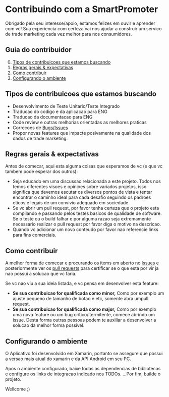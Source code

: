 # Contribuindo com a SmartPromoter

Obrigado pela seu interesse/apoio, estamos felizes em ouvir e aprender com vc!
Sua experiencia com certeza vai nos ajudar a construir um servico de trade marketing cada vez melhor para nos consumidores.

## Guia do contribuidor

0. [Tipos de contribuicoes que estamos buscando](#Tipos-de-contribuicoes-que-estamos-buscando)
0. [Regras gerais & expectativas](#Regras-gerais-&-expectativas)
0. [Como contribuir](#Como-contribuir)
0. [Configurando o ambiente](#Configurando-o-ambiente)

## Tipos de contribuicoes que estamos buscando

* Desenvolvimento de Teste Unitario/Teste Integrado
* Traducao do codigo e da aplicacao para ENG
* Traducao da documentacao para ENG
* Code review e outras melhorias orientadas as melhores praticas
* Correcoes de [Bugs/Issues](https://github.com/SmartPromoter/SPromoter-Mobile/issues)
* Propor novas features que impacte posivamente na qualidade dos dados de trade marketing. 


## Regras gerais & expectativas

Antes de comecar, aqui esta alguma coisas que esperamos de vc (e que vc tambem pode esperar dos outros):

* Seja educado em uma discussao relacionada a este projeto. Todos nos temos diferentes visoes e opinioes sobre variados projetos, isso significa que devemos escutar os diversos pontos de vista e tentar encontrar o caminho ideal para cada desafio seguindo os padroes eticos e legais de um convivio adequado em sociedade.
* Se vc abrir um pull request, por favor tenha certeza que o projeto esta compilando e passando pelos testes basicos de qualidade de software. Se o teste ou o build falhar e por alguma razao seja extremamente necessario realizar o pull request por favor diga o motivo na descricao.
* Quando vc adicionar um novo conteudo por favor nao referencie links para fins comerciais.

## Como contribuir

A melhor forma de comecar e procurando os items em aberto no [Issues](https://github.com/SmartPromoter/SPromoter-Mobile/issues) e posteriormente ver os [pull requests](https://github.com/SmartPromoter/SPromoter-Mobile/pulls) para certificar se o que esta por vir ja nao possui a solucao que vc faria. 

Se vc nao viu a sua ideia listada, e vc pensa em desenvolver esta feature:
* **Se sua contribuicao for qualificada como minor,** Como por exemplo um ajuste pequeno de tamanho de botao e etc, somente abra umpull request.
* **Se sua contribuicao for qualificada como major,** Como por exemplo uma nova feature ou um bug critico/itermitente, comece abrindo um issue. Desta forma outras pessoas podem te auxiliar a desenvolver a solucao da melhor forma possivel.


## Configurando o ambiente

O Aplicativo foi desenvolvido em Xamarin, portanto se assegure que possui a versao mais atual do xamarin e da API Android em seu PC.

Apos o ambiente configurado, baixe todas as dependencias de bibliotecas e configure os links de integracao indicado nos TODOs.
…Por fim, builde o projeto.

Wellcome ;)
